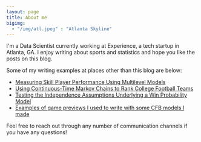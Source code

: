 ```yaml
---
layout: page
title: About me
bigimg: 
  - "/img/atl.jpeg" : "Atlanta Skyline"
---
```


I'm a Data Scientist currently working at Experience, a tech startup in Atlanta, GA. I enjoy writing about sports and statistics and hope you like the posts on this blog. 

Some of my writing examples at places other than this blog are below:

* [Measuring Skill Player Performance Using Multilevel Models](https://www.footballstudyhall.com/2015/8/18/9087985/measuring-skill-player-performance-using-mixed-effects-models)
* [Using Continuous-Time Markov Chains to Rank College Football Teams](http://thespread.us/continuous-markov-ratings.html)
* [Testing the Independence Assumptions Underlying a Win Probability Model](https://www.footballstudyhall.com/2015/8/17/9161615/testing-the-independence-assumptions-underlying-a-win-probability)
* [Examples of game previews I used to write with some CFB models I made](https://www.fromtherumbleseat.com/2015/10/22/9590188/fsu-advanced-stats-preview)

Feel free to reach out through any number of communication channels if you have any questions!
